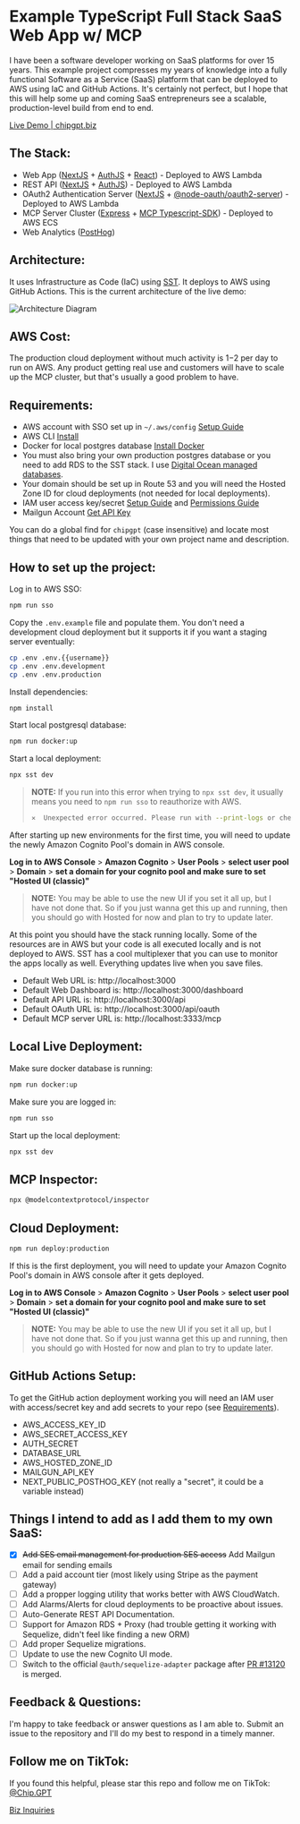 # Example TypeScript Full Stack SaaS Web App w/ MCP

I have been a software developer working on SaaS platforms for over 15 years. This example project compresses my years of knowledge into a fully functional Software as a Service (SaaS) platform that can be deployed to AWS using IaC and GitHub Actions. It's certainly not perfect, but I hope that this will help some up and coming SaaS entrepreneurs see a scalable, production-level build from end to end.

[Live Demo | chipgpt.biz](https://chipgpt.biz)

## The Stack:

- Web App ([NextJS](https://nextjs.org/) + [AuthJS](https://authjs.dev/) + [React](https://react.dev/)) - Deployed to AWS Lambda
- REST API ([NextJS](https://nextjs.org/) + [AuthJS](https://authjs.dev/)) - Deployed to AWS Lambda
- OAuth2 Authentication Server ([NextJS](https://nextjs.org/) + [@node-oauth/oauth2-server](https://github.com/node-oauth/node-oauth2-server)) - Deployed to AWS Lambda
- MCP Server Cluster ([Express](https://expressjs.com/) + [MCP Typescript-SDK](https://github.com/modelcontextprotocol/typescript-sdk)) - Deployed to AWS ECS
- Web Analytics ([PostHog](https://posthog.com/))

## Architecture:

It uses Infrastructure as Code (IaC) using [SST](https://sst.dev). It deploys to AWS using GitHub Actions. This is the current architecture of the live demo:

![Architecture Diagram](https://chipgpt.biz/architecture-diagram.png)

## AWS Cost:

The production cloud deployment without much activity is $1-$2 per day to run on AWS. Any product getting real use and customers will have to scale up the MCP cluster, but that's usually a good problem to have.

## Requirements:

- AWS account with SSO set up in `~/.aws/config` [Setup Guide](https://sst.dev/docs/aws-accounts)
- AWS CLI [Install](https://docs.aws.amazon.com/cli/latest/userguide/getting-started-install.html)
- Docker for local postgres database [Install Docker](https://www.docker.com/products/docker-desktop/)
- You must also bring your own production postgres database or you need to add RDS to the SST stack. I use [Digital Ocean managed databases](https://www.digitalocean.com/products/managed-databases-postgresql).
- Your domain should be set up in Route 53 and you will need the Hosted Zone ID for cloud deployments (not needed for local deployments).
- IAM user access key/secret [Setup Guide](https://guide.sst.dev/chapters/create-an-iam-user.html) and [Permissions Guide](https://sst.dev/docs/iam-credentials/#iam-permissions)
- Mailgun Account [Get API Key](https://help.mailgun.com/hc/en-us/articles/203380100-Where-can-I-find-my-API-keys-and-SMTP-credentials)

You can do a global find for `chipgpt` (case insensitive) and locate most things that need to be updated with your own project name and description.

## How to set up the project:

Log in to AWS SSO:

```bash
npm run sso
```

Copy the `.env.example` file and populate them. You don't need a development cloud deployment but it supports it if you want a staging server eventually:

```bash
cp .env .env.{{username}}
cp .env .env.development
cp .env .env.production
```

Install dependencies:

```bash
npm install
```

Start local postgresql database:

```bash
npm run docker:up
```

Start a local deployment:

```bash
npx sst dev
```

> **NOTE:** If you run into this error when trying to `npx sst dev`, it usually means you need to `npm run sso` to reauthorize with AWS.
>
> ```bash
> ✕  Unexpected error occurred. Please run with --print-logs or check .sst/log/sst.log if available.
> ```

After starting up new environments for the first time, you will need to update the newly Amazon Cognito Pool's domain in AWS console.

**Log in to AWS Console** > **Amazon Cognito** > **User Pools** > **select user pool** > **Domain** > **set a domain for your cognito pool and make sure to set "Hosted UI (classic)"**

> **NOTE:** You may be able to use the new UI if you set it all up, but I have not done that. So if you just wanna get this up and running, then you should go with Hosted for now and plan to try to update later.

At this point you should have the stack running locally. Some of the resources are in AWS but your code is all executed locally and is not deployed to AWS. SST has a cool multiplexer that you can use to monitor the apps locally as well. Everything updates live when you save files.

- Default Web URL is: http://localhost:3000
- Default Web Dashboard is: http://localhost:3000/dashboard
- Default API URL is: http://localhost:3000/api
- Default OAuth URL is: http://localhost:3000/api/oauth
- Default MCP server URL is: http://localhost:3333/mcp

## Local Live Deployment:

Make sure docker database is running:

```bash
npm run docker:up
```

Make sure you are logged in:

```bash
npm run sso
```

Start up the local deployment:

```bash
npx sst dev
```

## MCP Inspector:

```bash
npx @modelcontextprotocol/inspector
```

## Cloud Deployment:

```bash
npm run deploy:production
```

If this is the first deployment, you will need to update your Amazon Cognito Pool's domain in AWS console after it gets deployed.

**Log in to AWS Console** > **Amazon Cognito** > **User Pools** > **select user pool** > **Domain** > **set a domain for your cognito pool and make sure to set "Hosted UI (classic)"**

> **NOTE:** You may be able to use the new UI if you set it all up, but I have not done that. So if you just wanna get this up and running, then you should go with Hosted for now and plan to try to update later.

## GitHub Actions Setup:

To get the GitHub action deployment working you will need an IAM user with access/secret key and add secrets to your repo (see [Requirements](#requirements)).

- AWS_ACCESS_KEY_ID
- AWS_SECRET_ACCESS_KEY
- AUTH_SECRET
- DATABASE_URL
- AWS_HOSTED_ZONE_ID
- MAILGUN_API_KEY
- NEXT_PUBLIC_POSTHOG_KEY (not really a "secret", it could be a variable instead)

## Things I intend to add as I add them to my own SaaS:

- [x] ~~Add SES email management for production SES access~~ Add Mailgun email for sending emails
- [ ] Add a paid account tier (most likely using Stripe as the payment gateway)
- [ ] Add a propper logging utility that works better with AWS CloudWatch.
- [ ] Add Alarms/Alerts for cloud deployments to be proactive about issues.
- [ ] Auto-Generate REST API Documentation.
- [ ] Support for Amazon RDS + Proxy (had trouble getting it working with Sequelize, didn't feel like finding a new ORM)
- [ ] Add proper Sequelize migrations.
- [ ] Update to use the new Cognito UI mode.
- [ ] Switch to the official `@auth/sequelize-adapter` package after [PR #13120](https://github.com/nextauthjs/next-auth/pull/13120) is merged.

## Feedback & Questions:

I'm happy to take feedback or answer questions as I am able to. Submit an issue to the repository and I'll do my best to respond in a timely manner.

## Follow me on TikTok:

If you found this helpful, please star this repo and follow me on TikTok: [@Chip.GPT](https://tiktok.com/@chip.gpt)

[Biz Inquiries](mailto:hi@chipgpt.biz)

